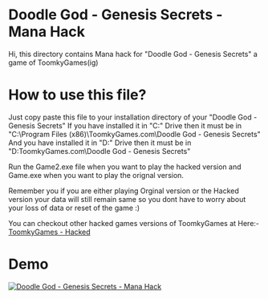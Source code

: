 # Doodle God - Genesis Secrets - Mana Hack
Hi, this directory contains Mana hack for "Doodle God - Genesis Secrets" a game of ToomkyGames(ig)

# How to use this file?
Just copy paste this file to your installation directory of your "Doodle God - Genesis Secrets"
If you have installed it in "C:" Drive then it must be in "C:\Program Files (x86)\ToomkyGames.com\Doodle God - Genesis Secrets\"
And you have installed it in "D:" Drive then it must be in "D:ToomkyGames.com\Doodle God - Genesis Secrets\"

Run the Game2.exe file when you want to play the hacked version and Game.exe when you want to play the orignal version.

Remember you if you are either playing Orginal version or the Hacked version your data will still remain same so you dont have to worry about your loss of data or reset of the game :)

You can checkout other hacked games versions of ToomkyGames at Here:- [ToomkyGames - Hacked](https://github.com/Sudo-Hero/ToomkyGames.com-Hacked)

# Demo
[![Doodle God - Genesis Secrets - Mana Hack](https://i.ytimg.com/vi/FWvYy0DXbRg/hqdefault.jpg?sqp=-oaymwEcCPYBEIoBSFXyq4qpAw4IARUAAIhCGAFwAcABBg==&rs=AOn4CLDyk1WZ1qyfTV6RlytDcDNJYyNC4Q)](https://www.youtube.com/watch?v=FWvYy0DXbRg)
